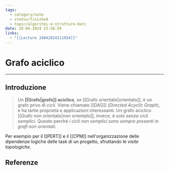 ```yaml
---
tags:
  - category/note
  - status/finished
  - topic/algoritmi-e-strutture-dati
date: 28-04-2024 23:58:59
links:
  - "[[Lecture 24042024111954]]"
---
```

# Grafo aciclico
---
## Introduzione
> Un **[[Grafo|grafo]] aciclico**, se [[Grafo orientato|orientato]], è un grafo privo di _cicli_. Viene chiamato [[DAG]] (_Directed Acyclic Graph_), e ha tante proprietà e applicazioni interessanti. Un grafo aciclico [[Grafo non orientato|non orientato]], invece, è solo _senza cicli semplici_. Questo perché _i cicli non semplici sono sempre presenti in grafi non orientati_.

Per esempio per il [[PERT]] e il [[CPM]] nell'organizzazione delle dipendenze logiche delle task di un progetto, sfruttando le _visite topologiche_.

## Referenze